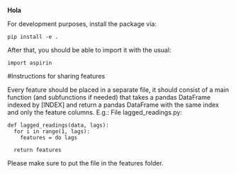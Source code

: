 __Hola__

For development purposes, install the package via:

```
pip install -e .
```

After that, you should be able to import it with the usual:

```
import aspirin
```


#Instructions for sharing features

Every feature should be placed in a separate file, it should consist of a main function (and subfunctions if needed) that takes a pandas DataFrame indexed by [INDEX] and return a pandas DataFrame with the same index and only the feature columns.
E.g.:
File lagged_readings.py:
```
def lagged_readings(data, lags):
  for i in range(1, lags):
    features = do lags
  
  return features
```


Please make sure to put the file in the features folder.

